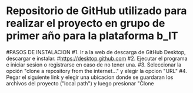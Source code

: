 # Repositorio de GitHub utilizado para realizar el proyecto en grupo de primer año para la plataforma b_IT

#PASOS DE INSTALACION
#1. Ir a la web de descarga de GitHub Desktop, descargar e instalar.
#https://desktop.github.com
#2. Ejecutar el programa e iniciar sesion o registrarse en caso de no tener una.
#3. Seleccionar la opción "clone a repository from the internet..." y elegir la opcion "URL"
#4. Pegar el siguiente link y elegir una ubicacion donde se guardaran los archivos del proyecto ("local path") y luego presionar "Clone
